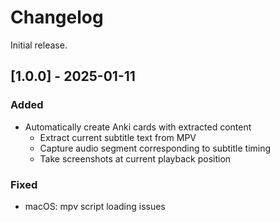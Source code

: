 # Changelog

Initial release.

## [1.0.0] - 2025-01-11
### Added
* Automatically create Anki cards with extracted content
  * Extract current subtitle text from MPV
  * Capture audio segment corresponding to subtitle timing
  * Take screenshots at current playback position

### Fixed
- macOS: mpv script loading issues